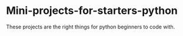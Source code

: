 # Mini-projects-for-starters-python
These projects are the right things for python beginners to code with.
